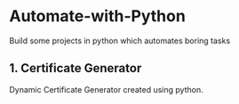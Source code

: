 # Automate-with-Python
Build some projects in python which automates boring tasks
## 1. Certificate Generator
Dynamic Certificate Generator created using python.
